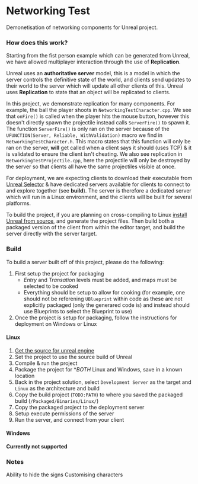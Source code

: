 # Networking Test
Demonetisation of networking components for Unreal project.

### How does this work?
Starting from the fist person example which can be generated from Unreal, we have allowed multiplayer interaction through the use of **Replication**. 

Unreal uses an **authoritative server** model, this is a model in which the server controls the definitive state of the world, and clients send updates to their world to the server which will update all other clients of this. Unreal uses **Replication** to state that an object will be replicated to clients.

In this project, we demonstrate replication for many components. For example, the ball the player shoots in `NetworkingTestCharacter.cpp`. We see that `onFire()` is called when the player hits the mouse button, however this doesn't directly spawn the projectile instead calls `ServerFire()` to spawn it. The function `ServerFire()` is only ran on the server because of the `UFUNCTION(Server, Reliable, WithValidation)` macro we find in `NetworkingTestCharacter.h`. This macro states that this function will only be ran on the server, **will** get called when a client says it should (uses TCP) & it is validated to ensure the client isn't cheating. We also see replication in `NetworkingTestProjectile.cpp`, here the projectile will only be destroyed by the server so that clients all have the same projectiles visible at once.

For deployment, we are expecting clients to download their executable from [Unreal Selector](https://gitlab.donald108.com/university/unreal-selector) & have dedicated servers available for clients to connect to and explore together (see **build**).
The server is therefore a dedicated server which will run in a Linux environment, and the clients will be built for several platforms. 

To build the project, if you are planning on cross-compiling to Linux [install Unreal from source](https://docs.unrealengine.com/en-US/GettingStarted/DownloadingUnrealEngine/index.html), and generate the project files. Then build both a packaged version of the client from within the editor target, and build the server directly with the server target.

### Build
To build a server built off of this project, please do the following:
1. First setup the project for packaging
    * *Entry* and *Transation* levels must be added, and maps must be selected to be cooked
    * Everything should be setup to allow for cooking (for example, one should not be referening `UBlueprint` within code as these are not explicitly packaged (only the generared code is) and instead should use Blueprints to select the Blueprint to use)
2. Once the project is setup for packaging, follow the instructions for deployment on Windows or Linux

#### Linux
1. [Get the source for unreal engine](https://www.unrealengine.com/en-US/ue4-on-github)
2. Set the project to use the source build of Unreal
3. Compile & run the project
4. Package the project for **BOTH* Linux and Windows, save in a known location
5. Back in the project solution, select `Development Server` as the target and `Linux` as the architecture and build
6. Copy the build project (`TODO:PATH`) to where you saved the packaged build (`/Packaged/Binaries/Linux/`)
7. Copy the packaged project to the deployment server
8. Setup execute permissions of the server
9. Run the server, and connect from your client

#### Windows
**Currently not supported**

### Notes
Ability to hide the signs
Customising characters